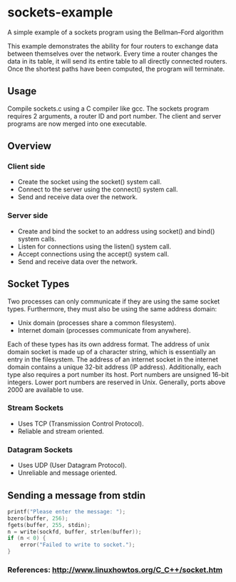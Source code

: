 # sockets-example
A simple example of a sockets program using the Bellman–Ford algorithm

This example demonstrates the ability for four routers to exchange data between themselves over the network. Every time a router changes the data in its table, it will send its entire table to all directly connected routers. Once the shortest paths have been computed, the program will terminate.

## Usage

Compile sockets.c using a C compiler like gcc. The sockets program requires 2 arguments, a router ID and port number. The client and server programs are now merged into one executable.

## Overview

### Client side

- Create the socket using the socket() system call.
- Connect to the server using the connect() system call.
- Send and receive data over the network.

### Server side

- Create and bind the socket to an address using socket() and bind() system calls.
- Listen for connections using the listen() system call.
- Accept connections using the accept() system call.
- Send and receive data over the network.

## Socket Types

Two processes can only communicate if they are using the same socket types. Furthermore, they must also be using the same address domain:
- Unix domain (processes share a common filesystem).
- Internet domain (processes communicate from anywhere).

Each of these types has its own address format. The address of unix domain socket is made up of a character string, which is essentially an entry in the filesystem. The address of an internet socket in the internet domain contains a unique 32-bit address (IP address). Additionally, each type also requires a port number its host. Port numbers are unsigned 16-bit integers. Lower port numbers are reserved in Unix. Generally, ports above 2000 are available to use.

### Stream Sockets

- Uses TCP (Transmission Control Protocol).
- Reliable and stream oriented.

### Datagram Sockets

- Uses UDP (User Datagram Protocol).
- Unreliable and message oriented.

## Sending a message from stdin
```C
printf("Please enter the message: ");
bzero(buffer, 256);
fgets(buffer, 255, stdin);
n = write(sockfd, buffer, strlen(buffer));
if (n < 0) {
    error("Failed to write to socket.");
}
```


### References: http://www.linuxhowtos.org/C_C++/socket.htm
